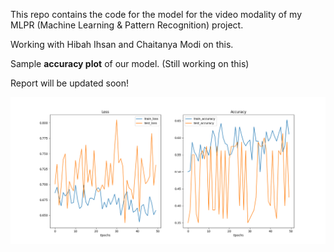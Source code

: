 This repo contains the code for the model for the video modality of my MLPR (Machine Learning & Pattern Recognition) project.

Working with Hibah Ihsan and Chaitanya Modi on this.

Sample **accuracy plot** of our model. (Still working on this)

Report will be updated soon!

![Model Accuracy](outputs/nonNorm_acrossUsers_LSTMDense2.png)
